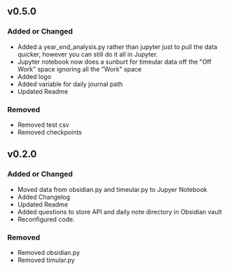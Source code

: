 ## v0.5.0
### Added or Changed
- Added a year_end_analysis.py rather than jupyter just to pull the data quicker, however you can still do it all in Jupyter.
- Jupyter notebook now does a sunburt for timeular data off the "Off Work" space ignoring all the "Work" space
- Added logo
- Added variable for daily journal path
- Updated Readme

### Removed
- Removed test csv
- Removed checkpoints


## v0.2.0

### Added or Changed
- Moved data from obsidian.py and timeular.py to Jupyer Notebook
- Added Changelog
- Updated Readme
- Added questions to store API and daily note directory in Obsidian vault
- Reconfigured code.

### Removed
- Removed obsidian.py
- Removed timular.py
